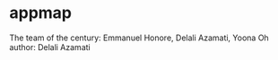 # appmap

The team of the century: Emmanuel Honore, Delali Azamati, Yoona Oh  
author: Delali Azamati

